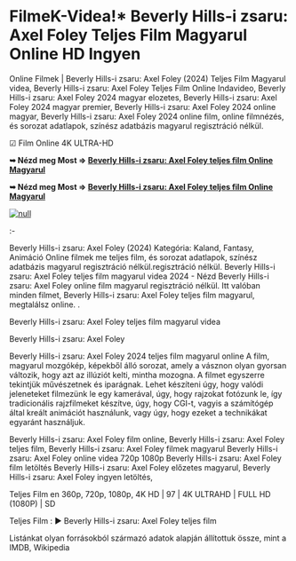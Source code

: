 # FilmeK-Videa!* Beverly Hills-i zsaru: Axel Foley Teljes Film Magyarul Online HD Ingyen

Online Filmek | Beverly Hills-i zsaru: Axel Foley (2024) Teljes Film Magyarul videa, Beverly Hills-i zsaru: Axel Foley Teljes Film Online Indavideo, Beverly Hills-i zsaru: Axel Foley 2024 magyar elozetes, Beverly Hills-i zsaru: Axel Foley 2024 magyar premier, Beverly Hills-i zsaru: Axel Foley 2024 online magyar, Beverly Hills-i zsaru: Axel Foley 2024 online film, online filmnézés, és sorozat adatlapok, színész adatbázis magyarul regisztráció nélkül.

☑ Film Online 4K ULTRA-HD

**➥ Nézd meg Most => [Beverly Hills-i zsaru: Axel Foley teljes film Online Magyarul](https://t.co/e4mdSbmMU3)**

**➥ Nézd meg Most => [Beverly Hills-i zsaru: Axel Foley teljes film Online Magyarul](https://t.co/e4mdSbmMU3)**

[![null](https://static.wixstatic.com/media/855a25_043b5abeb4ae4d35ac003198e7fe56ed~mv2.gif)](https://t.co/e4mdSbmMU3)

:-

Beverly Hills-i zsaru: Axel Foley (2024) Kategória: Kaland, Fantasy, Animáció Online filmek me teljes film, és sorozat adatlapok, színész adatbázis magyarul regisztráció nélkül.regisztráció nélkül. Beverly Hills-i zsaru: Axel Foley teljes film magyarul videa 2024 - Nézd Beverly Hills-i zsaru: Axel Foley online film magyarul regisztráció nélkül. Itt valóban minden filmet, Beverly Hills-i zsaru: Axel Foley teljes film magyarul, megtalálsz online.
.

Beverly Hills-i zsaru: Axel Foley teljes film magyarul videa

Beverly Hills-i zsaru: Axel Foley

Beverly Hills-i zsaru: Axel Foley 2024 teljes film magyarul online A film, magyarul mozgókép, képekből álló sorozat, amely a vásznon olyan gyorsan változik, hogy azt az illúziót kelti, mintha mozogna. A filmet egyszerre tekintjük művészetnek és iparágnak. Lehet készíteni úgy, hogy valódi jeleneteket filmezünk le egy kamerával, úgy, hogy rajzokat fotózunk le, így tradicionális rajzfilmeket készítve, úgy, hogy CGI-t, vagyis a számítógép által kreált animációt használunk, vagy úgy, hogy ezeket a technikákat egyaránt használjuk.

Beverly Hills-i zsaru: Axel Foley film online,
Beverly Hills-i zsaru: Axel Foley teljes film,
Beverly Hills-i zsaru: Axel Foley filmek magyarul
Beverly Hills-i zsaru: Axel Foley online videa 720p 1080p
Beverly Hills-i zsaru: Axel Foley film letöltés
Beverly Hills-i zsaru: Axel Foley előzetes magyarul,
Beverly Hills-i zsaru: Axel Foley ingyen letöltés,

Teljes Film en 360p, 720p, 1080p, 4K HD | 97 | 4K ULTRAHD | FULL HD (1080P) | SD

Teljes Film : ► Beverly Hills-i zsaru: Axel Foley teljes film

Listánkat olyan forrásokból származó adatok alapján állítottuk össze, mint a IMDB, Wikipedia
